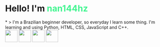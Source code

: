 <h1> Hello! I'm <span style="color:#42f590">nan144hz</span> </h1>
<div style="display: flex; justify-content: space-around; flex-direction: column;">
 * > I'm a Brazilian beginner developer, so everyday I learn some thing. I'm learning and using Python, HTML, CSS, JavaScript and C++.
</div>
<div>
   <img src="https://cdn.jsdelivr.net/gh/devicons/devicon/icons/html5/html5-original.svg" width=40 height=40/>
   <img src="https://cdn.jsdelivr.net/gh/devicons/devicon/icons/css3/css3-original.svg" width=40 height=40/>
   <img src="https://cdn.jsdelivr.net/gh/devicons/devicon/icons/javascript/javascript-original.svg" width=40 height=40/>
   <img src="https://cdn.jsdelivr.net/gh/devicons/devicon/icons/python/python-original.svg" width=40 height=40/>
</div>
